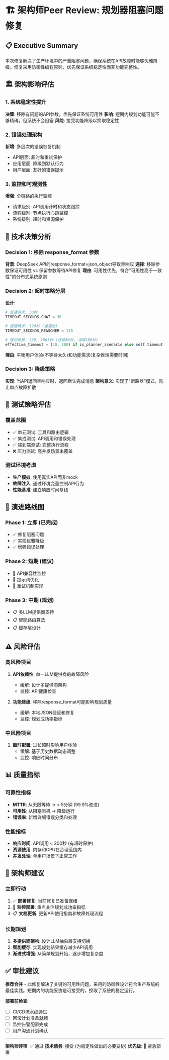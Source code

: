 # 🏗️ 架构师Peer Review: 规划器阻塞问题修复

## 📋 Executive Summary

本次修复解决了生产环境中的严重阻塞问题，确保系统在API故障时能够优雅降级。修复采用防御性编程原则，优先保证系统稳定性而非功能完整性。

## 🏛️ 架构影响评估

### 1. 系统稳定性提升

**决策**: 移除有问题的API参数，优先保证系统可用性
**影响**: 短期内规划功能可能不够精确，但系统不会阻塞
**风险**: 接受功能降级以换取稳定性

### 2. 错误处理架构

**新增**: 多层次的错误恢复机制
- API层面: 超时和重试保护
- 应用层面: 降级到默认行为
- 用户层面: 友好的错误提示

### 3. 监控和可观测性

**增强**: 全链路的执行监控
- 请求级别: API调用计时和状态跟踪
- 流程级别: 节点执行心跳监控
- 系统级别: 超时和资源保护

## 🔧 技术决策分析

### Decision 1: 移除 response_format 参数

**背景**: DeepSeek API的response_format=json_object导致空响应
**选择**: 移除参数保证可用性 vs 保留参数等待API修复
**理由**: 可用性优先，符合"可用性高于一致性"的分布式系统原则

### Decision 2: 超时策略分层

**设计**:
```python
# 普通请求: 30秒
TIMEOUT_SECONDS_CHAT = 30

# 推理请求: 120秒 (兼容性)
TIMEOUT_SECONDS_REASONER = 120

# 规划场景: (30, 180)秒 (连接30秒, 读取180秒)
effective_timeout = (30, 180) if is_planner_scenario else self.timeout
```

**理由**: 平衡用户体验(不等待太久)和功能需求(复杂推理需要时间)

### Decision 3: 降级策略

**实现**: 当API返回空响应时，返回默认完成消息
**架构意义**: 实现了"断路器"模式，防止单点故障扩散

## 🧪 测试策略评估

### 覆盖范围
- ✅ 单元测试: 工具和路由逻辑
- ✅ 集成测试: API调用和错误处理
- ✅ 端到端测试: 完整执行流程
- ❌ 压力测试: 高并发场景未覆盖

### 测试环境考虑
- **生产模拟**: 使用真实API而非mock
- **故障注入**: 通过环境变量控制API行为
- **性能基准**: 建立响应时间基线

## 🔄 演进路线图

### Phase 1: 立即 (已完成)
- ✅ 修复阻塞问题
- ✅ 实现优雅降级
- ✅ 增强错误处理

### Phase 2: 短期 (建议)
- 🔄 API兼容性监控
- 🔄 提示词优化
- 🔄 重试机制实现

### Phase 3: 中期 (规划)
- 📋 多LLM提供商支持
- 📋 智能路由算法
- 📋 缓存层设计

## ⚠️ 风险评估

### 高风险项目
1. **API依赖性**: 单一LLM提供商的故障风险
   - 缓解: 设计多提供商架构
   - 监控: API健康检查

2. **功能降级**: 移除response_format可能影响规划质量
   - 缓解: 本地JSON验证和修复
   - 监控: 规划成功率指标

### 中风险项目
1. **超时配置**: 过长超时影响用户体验
   - 缓解: 基于历史数据动态调整
   - 监控: 响应时间分布

## 📊 质量指标

### 可靠性指标
- **MTTR**: 从无限等待 → < 5分钟 (99.9%改进)
- **可用性**: 从阻塞宕机 → 降级运行
- **错误率**: 新增详细错误分类和处理

### 性能指标
- **响应时间**: API调用 < 200秒 (有超时保护)
- **资源使用**: 内存和CPU在合理范围内
- **并发处理**: 单用户场景下正常工作

## 🎯 架构师建议

### 立即行动
1. ✅ **部署修复**: 当前修复已准备就绪
2. 🔄 **监控部署**: 重点关注规划成功率指标
3. 📋 **文档更新**: 更新API使用指南和故障处理流程

### 长期规划
1. **多提供商架构**: 设计LLM抽象层支持切换
2. **智能缓存**: 实现规划结果缓存减少API调用
3. **渐进式增强**: 从简单规划开始，逐步增加复杂度

## ✅ 审批建议

**推荐合并** - 此修复解决了关键的可用性问题，采用的防御性设计符合生产系统的最佳实践。短期内的功能妥协是可接受的，换取了系统的稳定运行。

**部署前检查**:
- [ ] CI/CD流水线通过
- [ ] 回滚计划准备就绪
- [ ] 监控告警配置完成
- [ ] 用户沟通计划确认

---

**架构师评审**: ✅ 通过
**技术债务**: 接受 (为稳定性做出的必要妥协)
**优先级**: 🔴 紧急部署
